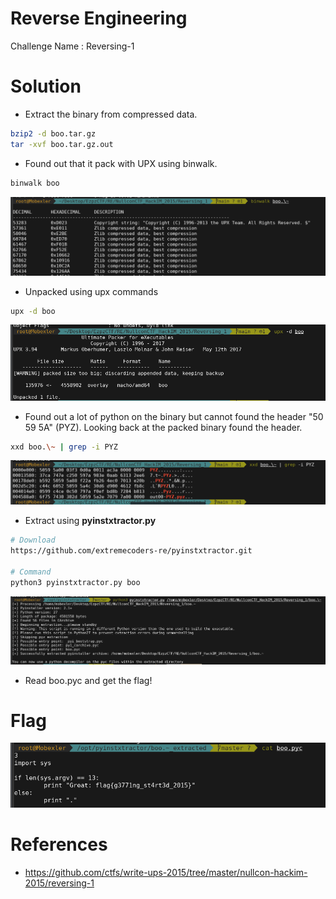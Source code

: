 # Reverse Engineering

Challenge Name : Reversing-1

# Solution

- Extract the binary from compressed data.

```bash
bzip2 -d boo.tar.gz
tar -xvf boo.tar.gz.out
```

- Found out that it pack with UPX using binwalk.

```bash
binwalk boo
```

![](https://github.com/H0j3n/EzpzCTF/blob/main/src/Pasted%20image%2020210818104014.png)

- Unpacked using upx commands

```bash
upx -d boo
```

![](https://github.com/H0j3n/EzpzCTF/blob/main/src/Pasted%20image%2020210818104051.png)

- Found out a lot of python on the binary but cannot found the header "50 59 5A" (PYZ). Looking back at the packed binary found the header.

```bash
xxd boo.\~ | grep -i PYZ
```

![](https://github.com/H0j3n/EzpzCTF/blob/main/src/Pasted%20image%2020210818105758.png)

- Extract using **pyinstxtractor.py**

```bash
# Download
https://github.com/extremecoders-re/pyinstxtractor.git

# Command
python3 pyinstxtractor.py boo
```

![](https://github.com/H0j3n/EzpzCTF/blob/main/src/Pasted%20image%2020210818115710.png)

- Read boo.pyc and get the flag!

# Flag

![](https://github.com/H0j3n/EzpzCTF/blob/main/src/Pasted%20image%2020210818115822.png)

# References

- https://github.com/ctfs/write-ups-2015/tree/master/nullcon-hackim-2015/reversing-1
